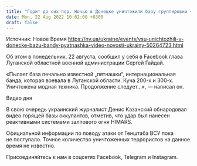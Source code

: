 ```yaml
---
title: "Горит до сих пор. Ночью в Донецке уничтожили базу группировки «Пятнашка» — видео"
date: Mon, 22 Aug 2022 10:02:00 +0300
draft: false
---
```

Источник: Новое Время https://nv.ua/ukraine/events/vsu-unichtozhili-v-donecke-bazu-bandy-pyatnashka-video-novosti-ukrainy-50264723.html


Об этом в понедельник, 22 августа, сообщил у себя в Facebook глава Луганской областной военной администрации Сергей Гайдай.

«Пылает база печально известной „пятнашки“, интернациональная банда, которая воевала в Луганской области. Куча 200-х и 300-х. Уничтожена модная техника. Продолжение следует…», — написал он.

 Видео дня   

В свою очередь украинский журналист Денис Казанский обнародовал видео горящей базы оккупантов, отметив, что удар был нанесен реактивными системами залпового огня HIMARS.

Официальной информации по поводу атаки от Генштаба ВСУ пока не поступало. Точное количество уничтоженных террористов на данное время не известно.

Присоединяйтесь к нам в соцсетях Facebook, Telegram и Instagram.
